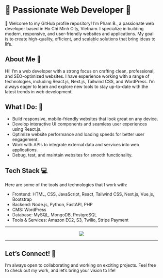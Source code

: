 # 🌟 Passionate Web Developer 🌟
👋 Welcome to my GitHub profile repository! I’m Pham B., a passionate web developer based in Ho Chi Minh City, Vietnam. I specialize in building modern, responsive, and user-friendly websites and applications. My goal is to create high-quality, efficient, and scalable solutions that bring ideas to life.

## About Me 🥇
Hi! I’m a web developer with a strong focus on crafting clean, professional, and SEO-optimized websites. I have experience working with a range of technologies, including React.js, Next.js, Tailwind CSS, and WordPress. I’m always eager to learn and explore new tools to stay up-to-date with the latest trends in web development.

## What I Do: 🤩
- Build responsive, mobile-friendly websites that look great on any device.
- Develop interactive UI components and seamless user experiences using React.js.
- Optimize website performance and loading speeds for better user engagement.
- Work with APIs to integrate external data and services into web applications.
- Debug, test, and maintain websites for smooth functionality.

## Tech Stack 💻
Here are some of the tools and technologies that I work with:
- Frontend: HTML, CSS, JavaScript, React, Tailwind CSS, Next.js, Vue.js, Bootstrap
- Backend: Node.js, Python, FastAPI, PHP
- CMS: WordPress
- Database: MySQL, MongoDB, PostgreSQL
- Tools & Services: Amazon EC2, S3, Twilio, Stripe Payment

<hr/>

<p align="center">
  <a href="https://skillicons.dev">
    <img src="https://skillicons.dev/icons?i=html,js,ts,css,sass,php,py,react,redux,nextjs,nuxtjs,angular,vue,nodejs,webpack,django,flask,laravel,wordpress,bootstrap,tailwind,jquery,mongodb,mysql,postgres,sqlite,md,nginx,powershell,prisma,vscode,atom,androidstudio,git,github,linux,svg,unity,vercel,heroku,aws,rust,solidity" />
  </a>
</p>

<hr/>

## Let’s Connect! 🤝
I’m always open to collaborating and working on exciting projects. 
Feel free to check out my work, and let’s bring your vision to life!
